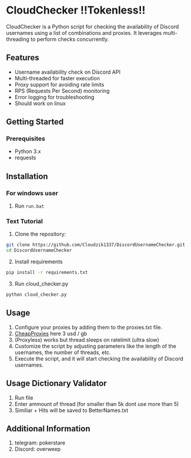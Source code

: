 # CloudChecker !!Tokenless!!

CloudChecker is a Python script for checking the availability of Discord usernames using a list of combinations and proxies. It leverages multi-threading to perform checks concurrently.

## Features
- Username availability check on Discord API
- Multi-threaded for faster execution
- Proxy support for avoiding rate limits
- RPS (Requests Per Second) monitoring
- Error logging for troubleshooting
- Should work on linux


## Getting Started

### Prerequisites
- Python 3.x
- requests

## Installation


### For windows user
1. Run `run.bat`
   
### Text Tutorial
1. Clone the repository:

```bash
git clone https://github.com/Cloudzik1337/DiscordUsernameChecker.git
cd DiscordUsernameChecker
```
2. Install requirements
```bash
pip install -r requirements.txt
```
3. Run cloud_checker.py
```bash
python cloud_checker.py
```

## Usage
1. Configure your proxies by adding them to the proxies.txt file.
2. [CheapProxies](https://www.wtfproxy.com/?ref=o8hX4mfY5hfhFUSZEl146) here 3 usd / gb
3. (Proxyless) works but thread sleeps on ratelimit (ultra slow)
4. Customize the script by adjusting parameters like the length of the usernames, the number of threads, etc.
5. Execute the script, and it will start checking the availability of Discord usernames.
## Usage Dictionary Validator
1. Run file
2. Enter ammount of thread (for smaller than 5k dont use more than 5)
3. Similiar + Hits will be saved to BetterNames.txt
## Additional Information
1. telegram: pokerstare
2. Discord: overweep
